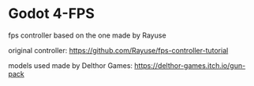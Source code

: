 # Godot 4-FPS
fps controller based on the one made by Rayuse 

original controller:
https://github.com/Rayuse/fps-controller-tutorial

models used made by Delthor Games:
https://delthor-games.itch.io/gun-pack
